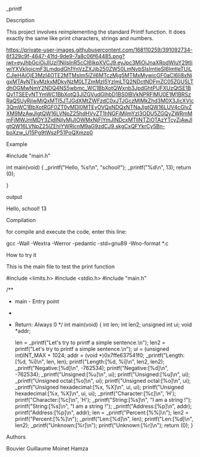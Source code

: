 _printf

Description

This project involves reimplementing the standard Printf function.
It does exactly the same like print characters, strings and numbers.
 
https://private-user-images.githubusercontent.com/168110259/391092734-6f329c9f-4647-41fd-9de9-7a8c06f64485.png?jwt=eyJhbGciOiJIUzI1NiIsInR5cCI6IkpXVCJ9.eyJpc3MiOiJnaXRodWIuY29tIiwiYXVkIjoicmF3LmdpdGh1YnVzZXJjb250ZW50LmNvbSIsImtleSI6ImtleTUiLCJleHAiOjE3MzI4OTE2MTMsIm5iZiI6MTczMjg5MTMxMywicGF0aCI6Ii8xNjgxMTAyNTkvMzkxMDkyNzM0LTZmMzI5YzlmLTQ2NDctNDFmZC05ZGU5LTdhOGMwNmY2NDQ4NS5wbmc_WC1BbXotQWxnb3JpdGhtPUFXUzQtSE1BQy1TSEEyNTYmWC1BbXotQ3JlZGVudGlhbD1BS0lBVkNPRFlMU0E1M1BRSzRaQSUyRjIwMjQxMTI5JTJGdXMtZWFzdC0xJTJGczMlMkZhd3M0X3JlcXVlc3QmWC1BbXotRGF0ZT0yMDI0MTEyOVQxNDQxNTNaJlgtQW16LUV4cGlyZXM9MzAwJlgtQW16LVNpZ25hdHVyZT1hNGFiMjlmYzI3ODU5ZGQyZWRmMmFjMWJmMDY3ZjdlNjIyMjJlOWMxNjFlYmJlNDcxMTllNTZiOTAzYTcyZjAwJlgtQW16LVNpZ25lZEhlYWRlcnM9aG9zdCJ9.skgCxQFYkrCy5Bn-boXzw_U15Pg9tWszP51PoQXmzp0

Example

#include  "main.h"

int  main(void)
{
    _printf("Hello, %s!\n", "school!");
    _printf("%d\n", 13);
    return (0);

}

output

Hello, school!
13

Compilation

for compile and execute the code, enter this line:

gcc -Wall -Wextra -Werror -pedantic -std=gnu89 -Wno-format *.c

How to try it

This is the main file to test the print function

#include <limits.h>
#include <stdio.h>
#include "main.h"

/**
 * main - Entry point
 *
 * Return: Always 0
 */
int main(void)
{
    int len;
    int len2;
    unsigned int ui;
    void *addr;

    len = _printf("Let's try to printf a simple sentence.\n");
    len2 = printf("Let's try to printf a simple sentence.\n");
    ui = (unsigned int)INT_MAX + 1024;
    addr = (void *)0x7ffe637541f0;
    _printf("Length:[%d, %i]\n", len, len);
    printf("Length:[%d, %i]\n", len2, len2);
    _printf("Negative:[%d]\n", -762534);
    printf("Negative:[%d]\n", -762534);
    _printf("Unsigned:[%u]\n", ui);
    printf("Unsigned:[%u]\n", ui);
    _printf("Unsigned octal:[%o]\n", ui);
    printf("Unsigned octal:[%o]\n", ui);
    _printf("Unsigned hexadecimal:[%x, %X]\n", ui, ui);
    printf("Unsigned hexadecimal:[%x, %X]\n", ui, ui);
    _printf("Character:[%c]\n", 'H');
    printf("Character:[%c]\n", 'H');
    _printf("String:[%s]\n", "I am a string !");
    printf("String:[%s]\n", "I am a string !");
    _printf("Address:[%p]\n", addr);
    printf("Address:[%p]\n", addr);
    len = _printf("Percent:[%%]\n");
    len2 = printf("Percent:[%%]\n");
    _printf("Len:[%d]\n", len);
    printf("Len:[%d]\n", len2);
    _printf("Unknown:[%r]\n");
    printf("Unknown:[%r]\n");
    return (0);
}

Authors

Bouvier Guillaume
Moinet Hamza

